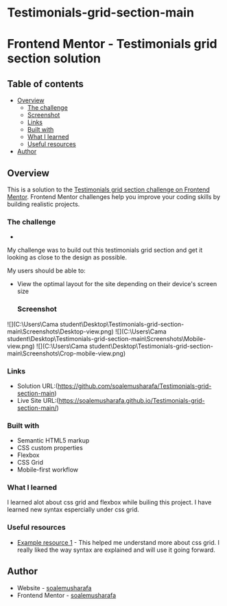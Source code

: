 # Testimonials-grid-section-main
#  Frontend Mentor - Testimonials grid section solution


## Table of contents

- [Overview](#overview)
  - [The challenge](#the-challenge)
  - [Screenshot](#screenshot)
  - [Links](#links)
  - [Built with](#built-with)
  - [What I learned](#what-i-learned)
  - [Useful resources](#useful-resources)
- [Author](#author)



## Overview

This is a solution to the [Testimonials grid section challenge on Frontend Mentor](https://www.frontendmentor.io/challenges/testimonials-grid-section-Nnw6J7Un7). Frontend Mentor challenges help you improve your coding skills by building realistic projects.


### The challenge
-
My challenge was to build out this testimonials grid section and get it looking as close to the design as possible.

My users should be able to:

- View the optimal layout for the site depending on their device's screen size
  
  ### Screenshot

![](C:\Users\Cama student\Desktop\Testimonials-grid-section-main\Screenshots\Desktop-view.png)
![](C:\Users\Cama student\Desktop\Testimonials-grid-section-main\Screenshots\Mobile-view.png)
![](C:\Users\Cama student\Desktop\Testimonials-grid-section-main\Screenshots\Crop-mobile-view.png)


### Links

- Solution URL:(https://github.com/soalemusharafa/Testimonials-grid-section-main)
- Live Site URL:(https://soalemusharafa.github.io/Testimonials-grid-section-main/)



### Built with

- Semantic HTML5 markup
- CSS custom properties
- Flexbox
- CSS Grid
- Mobile-first workflow


### What I learned

I learned alot about css grid and flexbox while builing this project. I have learned new syntax espercially under css grid.

### Useful resources

- [Example resource 1](https://www.w3schools.com/) - This helped me understand more about css grid. I really liked the way syntax are explained and will use it going forward.

## Author

- Website - [soalemusharafa](https://github.com/soalemusharafa)
- Frontend Mentor - [soalemusharafa](https://www.frontendmentor.io/profile/soalemusharafa)
